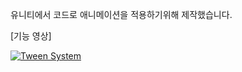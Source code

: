 
유니티에서 코드로 애니메이션을 적용하기위해 제작했습니다.


[기능 영상]

[![Tween System](http://img.youtube.com/vi/JMIKJ-AGXXU/0.jpg)](https://youtu.be/JMIKJ-AGXXU) 
